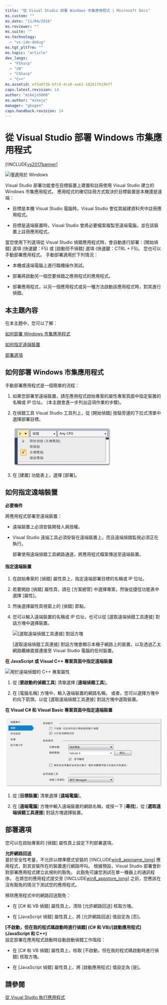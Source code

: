 ```yaml
---
title: "從 Visual Studio 部署 Windows 市集應用程式 | Microsoft Docs"
ms.custom: ""
ms.date: "11/04/2016"
ms.reviewer: ""
ms.suite: ""
ms.technology: 
  - "vs-ide-debug"
ms.tgt_pltfrm: ""
ms.topic: "article"
dev_langs: 
  - "FSharp"
  - "VB"
  - "CSharp"
  - "C++"
ms.assetid: ef3a0f36-bfc9-4ca0-aa61-18261f619bff
caps.latest.revision: 14
author: "mikejo5000"
ms.author: "mikejo"
manager: "ghogen"
caps.handback.revision: 14
---
```

# 從 Visual Studio 部署 Windows 市集應用程式
[!INCLUDE[vs2017banner](../code-quality/includes/vs2017banner.md)]

![僅適用於 Windows](~/debugger/media/windows_only_content.png "windows\_only\_content")  
  
 Visual Studio 部署功能會在目標裝置上建置和註冊使用 Visual Studio 建立的 Windows 市集應用程式。 應用程式的確切註冊方式取決於目標裝置是本機還是遠端：  
  
-   目標是本機 Visual Studio 電腦時，Visual Studio 會從其組建資料夾中註冊應用程式。  
  
-   目標是遠端裝置時，Visual Studio 會將必要檔案複製至遠端電腦，並在該裝置上註冊應用程式。  
  
 當您使用下列選項從 Visual Studio 偵錯應用程式時，會自動進行部署：\[開始偵錯\] 選項 \(快速鍵：F5\) 或 \[啟動但不偵錯\] 選項 \(快速鍵：CTRL \+ F5\)。 您也可以手動部署應用程式。 手動部署適用於下列情況：  
  
-   本機或遠端電腦上進行臨機操作測試。  
  
-   部署將啟動另一個您要偵錯之應用程式的應用程式。  
  
-   部署應用程式，以另一個應用程式或另一種方法啟動該應用程式時，對其進行偵錯。  
  
##  <a name="BKMK_In_this_topic"></a> 本主題內容  
 在本主題中，您可以了解：  
  
 [如何部署 Windows 市集應用程式](#BKMK_How_to_deploy_a_Windows_Store_app)  
  
 [如何指定遠端裝置](#BKMK_How_to_specify_a_remote_device)  
  
 [部署選項](#BKMK_Deployment_options)  
  
##  <a name="BKMK_How_to_deploy_a_Windows_Store_app"></a> 如何部署 Windows 市集應用程式  
 手動部署應用程式是一個簡單的流程：  
  
1.  如果您部署至遠端裝置，請在應用程式啟始專案的屬性專案頁面中指定裝置的名稱或 IP 位址。 \(本主題會進一步列出這項作業的步驟\)。  
  
2.  在偵錯工具 Visual Studio 工具列上，從 \[開始偵錯\] 按鈕旁邊的下拉式清單中選擇部署目標。  
  
     ![執行於本機電腦](../debugger/media/vsrun_f5_local.png "VSRUN\_F5\_Local")  
  
3.  在 \[建置\] 功能表上，選擇 \[部署\]。  
  
##  <a name="BKMK_How_to_specify_a_remote_device"></a> 如何指定遠端裝置  
 **必要條件**  
  
 將應用程式部署至遠端裝置：  
  
-   遠端裝置上必須安裝開發人員授權。  
  
-   Visual Studio 遠端工具必須安裝在遠端裝置上，而且遠端偵錯監視必須正在執行。  
  
     部署使用遠端偵錯工具網路通道，將應用程式檔案傳送至遠端裝置。  
  
#### 指定遠端裝置  
  
1.  在啟始專案的 \[偵錯\] 屬性頁上，指定遠端部署目標的名稱或 IP 位址。  
  
2.  若要開啟 \[偵錯\] 屬性頁，請在 \[方案總管\] 中選擇專案，然後從捷徑功能表中選擇 \[屬性\]。  
  
3.  然後選擇屬性頁視窗上的 \[偵錯\] 節點。  
  
4.  您可以輸入遠端裝置的名稱或 IP 位址，也可以從 \[選取遠端偵錯工具連接\] 對話方塊中選擇裝置。  
  
     ![&#91;選取遠端偵錯工具連接&#93; 對話方塊](~/debugger/media/vsrun_selectremotedebuggerdlg.png "VSRUN\_SelectRemoteDebuggerDlg")  
  
     \[選取遠端偵錯工具連接\] 對話方塊會顯示本機子網路上的裝置，以及透過乙太網路纜線直接連接至 Visual Studio 電腦的任何裝置。  
  
 **在 JavaScript 或 Visual C\+\+ 專案頁面中指定遠端裝置**  
  
 ![用於遠端偵錯的 C&#43;&#43; 專案屬性](~/debugger/media/vsrun_cpp_projprop_remote.png "VSRUN\_CPP\_ProjProp\_Remote")  
  
1.  從 \[**要啟動的偵錯工具**\] 清單選擇 \[**遠端偵錯工具**\]。  
  
2.  在 \[電腦名稱\] 方塊中，輸入遠端裝置的網路名稱。 或者，您可以選擇方塊中的向下箭頭，以從 \[選取遠端偵錯工具連接\] 對話方塊中選取裝置。  
  
 **在 Visual C\# 和 Visual Basic 專案頁面中指定遠端裝置**  
  
 ![用於遠端偵錯的 Managed 專案屬性](../debugger/media/vsrun_managed_projprop_remote.png "VSRUN\_Managed\_ProjProp\_Remote")  
  
1.  從 \[**目標裝置**\] 清單選擇 \[**遠端電腦**\]。  
  
2.  在 \[**遠端電腦**\] 方塊中輸入遠端裝置的網路名稱，或按一下 \[**尋找**\]，從 \[**選取遠端偵錯工具連接**\] 對話方塊選擇裝置。  
  
##  <a name="BKMK_Deployment_options"></a> 部署選項  
 您可以在啟始專案的 \[偵錯\] 屬性頁上設定下列部署選項。  
  
 **允許網路回送**  
 基於安全性考量，不允許以標準模式安裝的 [!INCLUDE[win8_appname_long](../debugger/includes/win8_appname_long_md.md)] 應用程式，對其安裝所在的裝置進行網路呼叫。 根據預設，Visual Studio 部署會針對部署應用程式建立此規則的豁免。 此豁免可讓您測試在單一機器上的通訊程序。 在將您的應用程式提交至 [!INCLUDE[win8_appstore_long](../debugger/includes/win8_appstore_long_md.md)] 之前，您應該在沒有豁免的情況下測試您的應用程式。  
  
 移除應用程式中的網路回送豁免：  
  
-   在 \[C\# 和 VB 偵錯\] 屬性頁上，清除 \[允許網路回送\] 核取方塊。  
  
-   在 \[JavaScript 偵錯\] 屬性頁上，將 \[允許網路回送\] 值設定為 \[否\]。  
  
 **\[不啟動，但在我的程式碼啟動時進行偵錯\] \(C\# 和 VB\)\/\[啟動應用程式\] \(JavaScript 和 C\+\+\)**  
 設定部署在應用程式啟動時自動啟動偵錯工作階段：  
  
-   在 \[C\# 和 VB 偵錯\] 屬性頁上，核取 \[不啟動，但在我的程式碼啟動時進行偵錯\] 核取方塊。  
  
-   在 \[JavaScript 偵錯\] 屬性頁上，將 \[啟動應用程式\] 值設定為 \[是\]。  
  
## 請參閱  
 [從 Visual Studio 執行應用程式](../debugger/run-store-apps-from-visual-studio.md)
